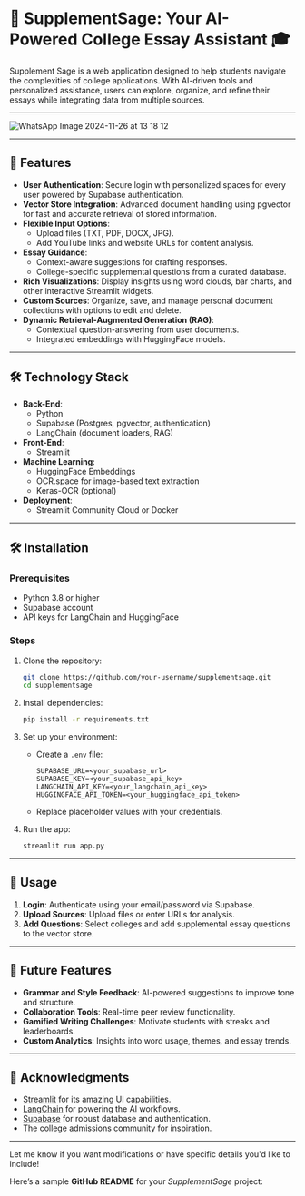 # 🧠 SupplementSage: Your AI-Powered College Essay Assistant 🎓

Supplement Sage is a web application designed to help students navigate the complexities of college applications. With AI-driven tools and personalized assistance, users can explore, organize, and refine their essays while integrating data from multiple sources.

---
![WhatsApp Image 2024-11-26 at 13 18 12](https://github.com/user-attachments/assets/e85d58af-4881-4322-b656-b6fa7e618366)

---

## 🌟 Features

- **User Authentication**: Secure login with personalized spaces for every user powered by Supabase authentication.
- **Vector Store Integration**: Advanced document handling using pgvector for fast and accurate retrieval of stored information.
- **Flexible Input Options**:
  - Upload files (TXT, PDF, DOCX, JPG).
  - Add YouTube links and website URLs for content analysis.
- **Essay Guidance**: 
  - Context-aware suggestions for crafting responses.
  - College-specific supplemental questions from a curated database.
- **Rich Visualizations**: Display insights using word clouds, bar charts, and other interactive Streamlit widgets.
- **Custom Sources**: Organize, save, and manage personal document collections with options to edit and delete.
- **Dynamic Retrieval-Augmented Generation (RAG)**:
  - Contextual question-answering from user documents.
  - Integrated embeddings with HuggingFace models.

---

## 🛠️ Technology Stack

- **Back-End**:
  - Python
  - Supabase (Postgres, pgvector, authentication)
  - LangChain (document loaders, RAG)
- **Front-End**:
  - Streamlit
- **Machine Learning**:
  - HuggingFace Embeddings
  - OCR.space for image-based text extraction
  - Keras-OCR (optional)
- **Deployment**:
  - Streamlit Community Cloud or Docker

---
## 🛠️ Installation

### Prerequisites
- Python 3.8 or higher
- Supabase account
- API keys for LangChain and HuggingFace

### Steps
1. Clone the repository:
   ```bash
   git clone https://github.com/your-username/supplementsage.git
   cd supplementsage
   ```

2. Install dependencies:
   ```bash
   pip install -r requirements.txt
   ```

3. Set up your environment:
   - Create a `.env` file:
     ```plaintext
     SUPABASE_URL=<your_supabase_url>
     SUPABASE_KEY=<your_supabase_api_key>
     LANGCHAIN_API_KEY=<your_langchain_api_key>
     HUGGINGFACE_API_TOKEN=<your_huggingface_api_token>
     ```
   - Replace placeholder values with your credentials.

4. Run the app:
   ```bash
   streamlit run app.py
   ```

---

## 🧩 Usage

1. **Login**: Authenticate using your email/password via Supabase.
2. **Upload Sources**: Upload files or enter URLs for analysis.
3. **Add Questions**: Select colleges and add supplemental essay questions to the vector store.

---

## 🎯 Future Features

- **Grammar and Style Feedback**: AI-powered suggestions to improve tone and structure.
- **Collaboration Tools**: Real-time peer review functionality.
- **Gamified Writing Challenges**: Motivate students with streaks and leaderboards.
- **Custom Analytics**: Insights into word usage, themes, and essay trends.

---

## 🌟 Acknowledgments

- [Streamlit](https://streamlit.io/) for its amazing UI capabilities.
- [LangChain](https://langchain.com/) for powering the AI workflows.
- [Supabase](https://supabase.io/) for robust database and authentication.
- The college admissions community for inspiration.

--- 

Let me know if you want modifications or have specific details you'd like to include!

Here’s a sample **GitHub README** for your *SupplementSage* project:
